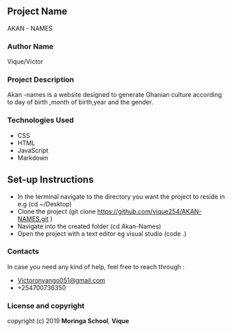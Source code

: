 ## Project  Name
AKAN - NAMES
### Author Name
Vique/Victor
### Project Description
Akan -names is a website designed to generate Ghanian culture according to day of birth ,month of birth,year and the gender.
### Technologies Used
* CSS
* HTML
* JavaScript
* Markdown
## Set-up Instructions
* In the terminal navigate to the directory you want the project to reside in e.g (cd ~/Desktop)
* Clone the project (git clone https://github.com/vique254/AKAN-NAMES.git )
* Navigate into the created folder (cd Akan-Names)
* Open the project with a text editor eg visual studio (code .)
### Contacts
In case you need any kind of help, feel free to reach through :
* Victoronyango051@gmail.com
* +254700736350
### License and copyright
copyright (c) 2019 **Moringa School**, **Vique**
